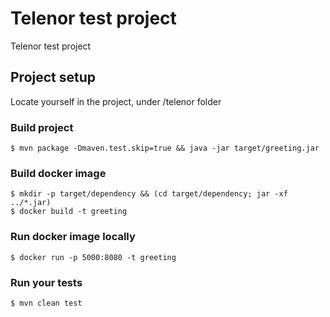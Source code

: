 # Telenor test project

Telenor test project

## Project setup

Locate yourself in the project, under /telenor folder

### Build project

```
$ mvn package -Dmaven.test.skip=true && java -jar target/greeting.jar
```

### Build docker image

```
$ mkdir -p target/dependency && (cd target/dependency; jar -xf ../*.jar)
$ docker build -t greeting 
```

### Run docker image locally

```
$ docker run -p 5000:8080 -t greeting
```

### Run your tests

```
$ mvn clean test
```